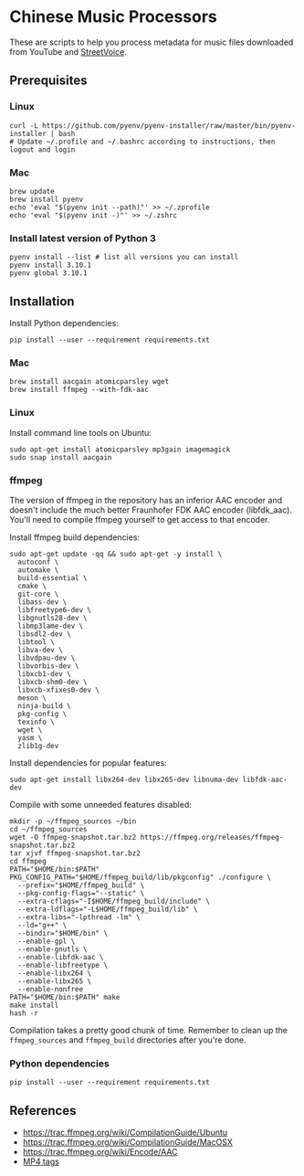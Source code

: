# Chinese Music Processors

These are scripts to help you process metadata for music files downloaded from YouTube and [StreetVoice](https://streetvoice.com).

## Prerequisites

### Linux

    curl -L https://github.com/pyenv/pyenv-installer/raw/master/bin/pyenv-installer | bash
    # Update ~/.profile and ~/.bashrc according to instructions, then logout and login

### Mac

    brew update
    brew install pyenv
    echo 'eval "$(pyenv init --path)"' >> ~/.zprofile
    echo 'eval "$(pyenv init -)"' >> ~/.zshrc

### Install latest version of Python 3

    pyenv install --list # list all versions you can install
    pyenv install 3.10.1
    pyenv global 3.10.1

## Installation

Install Python dependencies:

    pip install --user --requirement requirements.txt

### Mac

```
brew install aacgain atomicparsley wget
brew install ffmpeg --with-fdk-aac
```

### Linux

Install command line tools on Ubuntu:

```
sudo apt-get install atomicparsley mp3gain imagemagick
sudo snap install aacgain
```

### ffmpeg

The version of ffmpeg in the repository has an inferior AAC encoder and doesn't include the much better Fraunhofer FDK AAC encoder (libfdk_aac). You'll need to compile ffmpeg yourself to get access to that encoder.

Install ffmpeg build dependencies:

```
sudo apt-get update -qq && sudo apt-get -y install \
  autoconf \
  automake \
  build-essential \
  cmake \
  git-core \
  libass-dev \
  libfreetype6-dev \
  libgnutls28-dev \
  libmp3lame-dev \
  libsdl2-dev \
  libtool \
  libva-dev \
  libvdpau-dev \
  libvorbis-dev \
  libxcb1-dev \
  libxcb-shm0-dev \
  libxcb-xfixes0-dev \
  meson \
  ninja-build \
  pkg-config \
  texinfo \
  wget \
  yasm \
  zlib1g-dev
```

Install dependencies for popular features:

```
sudo apt-get install libx264-dev libx265-dev libnuma-dev libfdk-aac-dev
```

Compile with some unneeded features disabled:

```
mkdir -p ~/ffmpeg_sources ~/bin
cd ~/ffmpeg_sources
wget -O ffmpeg-snapshot.tar.bz2 https://ffmpeg.org/releases/ffmpeg-snapshot.tar.bz2
tar xjvf ffmpeg-snapshot.tar.bz2
cd ffmpeg
PATH="$HOME/bin:$PATH" PKG_CONFIG_PATH="$HOME/ffmpeg_build/lib/pkgconfig" ./configure \
  --prefix="$HOME/ffmpeg_build" \
  --pkg-config-flags="--static" \
  --extra-cflags="-I$HOME/ffmpeg_build/include" \
  --extra-ldflags="-L$HOME/ffmpeg_build/lib" \
  --extra-libs="-lpthread -lm" \
  --ld="g++" \
  --bindir="$HOME/bin" \
  --enable-gpl \
  --enable-gnutls \
  --enable-libfdk-aac \
  --enable-libfreetype \
  --enable-libx264 \
  --enable-libx265 \
  --enable-nonfree
PATH="$HOME/bin:$PATH" make
make install
hash -r
```

Compilation takes a pretty good chunk of time. Remember to clean up the `ffmpeg_sources` and `ffmpeg_build` directories after you're done.

### Python dependencies

    pip install --user --requirement requirements.txt

## References

- https://trac.ffmpeg.org/wiki/CompilationGuide/Ubuntu
- https://trac.ffmpeg.org/wiki/CompilationGuide/MacOSX
- https://trac.ffmpeg.org/wiki/Encode/AAC
- [MP4 tags](https://mutagen.readthedocs.io/en/latest/api/mp4.html?highlight=FORMAT_JPEG#mutagen.mp4.MP4Tags)
